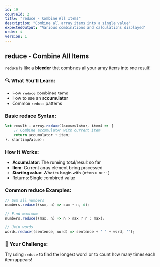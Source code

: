 ```yaml
---
id: 19
courseId: 2
title: "reduce - Combine All Items"
description: "Combine all array items into a single value"
expectedOutput: "Various combinations and calculations displayed"
order: 4
version: 1
---
```


## reduce - Combine All Items

`reduce` is like a **blender** that combines all your array items into one result!

### 🔍 What You'll Learn:

- How `reduce` combines items
- How to use an **accumulator**
- Common `reduce` patterns

### Basic reduce Syntax:

```javascript
let result = array.reduce((accumulator, item) => {
    // Combine accumulator with current item
    return accumulator + item;
}, startingValue);
```

### How It Works:

- **Accumulator**: The running total/result so far
- **Item**: Current array element being processed
- **Starting value**: What to begin with (often `0` or `''`)
- Returns: Single combined value

### Common reduce Examples:

```javascript
// Sum all numbers
numbers.reduce((sum, n) => sum + n, 0);

// Find maximum
numbers.reduce((max, n) => n > max ? n : max);

// Join words
words.reduce((sentence, word) => sentence + ' ' + word, '');
```

### 🌟 Your Challenge:

Try using `reduce` to find the longest word, or to count how many times each item appears!